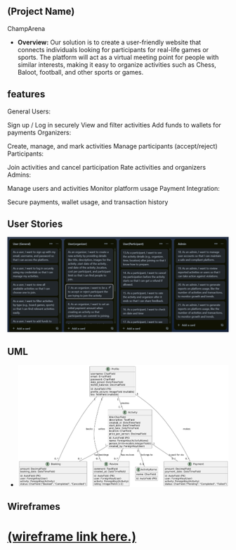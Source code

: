 ## (Project Name)
ChampArena

- **Overview:** 
Our solution is to create a user-friendly website that connects individuals looking for participants for real-life games or sports. The platform will act as a virtual meeting point for people with similar interests, making it easy to organize activities such as Chess, Baloot, football, and other sports or games.	



## features
General Users:

Sign up / Log in securely
View and filter activities
Add funds to wallets for payments
Organizers:

Create, manage, and mark activities
Manage participants (accept/reject)
Participants:

Join activities and cancel participation
Rate activities and organizers
Admins:

Manage users and activities
Monitor platform usage
Payment Integration:

Secure payments, wallet usage, and transaction history



## User Stories
![User Stories](assets/user_stories.png)




## UML
- ![UML link .](assets/UML.png)


## Wireframes
# [(wireframe link here.)](https://www.figma.com/design/U5yB0z0VeRxOMvCXOX9qLI/capstone?node-id=0-1&t=DZAUdJvwgCxnhwWY-1)